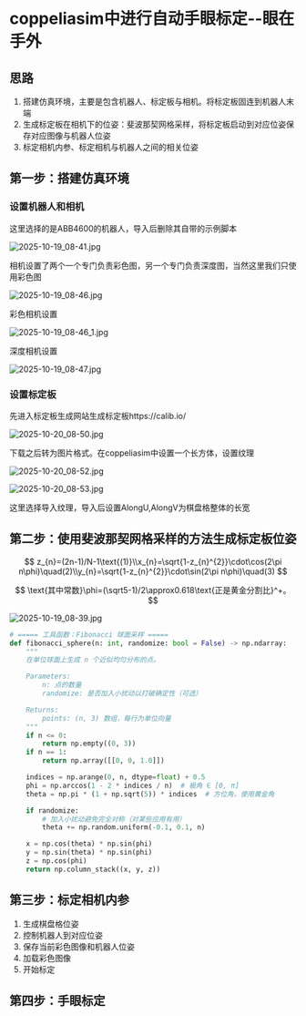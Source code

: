 # coppeliasim中进行自动手眼标定--眼在手外

## 思路

1. 搭建仿真环境，主要是包含机器人、标定板与相机。将标定板固连到机器人末端
2. 生成标定板在相机下的位姿：斐波那契网格采样，将标定板启动到对应位姿保存对应图像与机器人位姿
3. 标定相机内参、标定相机与机器人之间的相关位姿


## 第一步：搭建仿真环境

### 设置机器人和相机

这里选择的是ABB4600的机器人，导入后删除其自带的示例脚本

![2025-10-19_08-41.jpg](https://cdn.jsdelivr.net/gh/zilong-ding/note-gen-image-sync@main/e678e9ec-ec34-4e8f-a7d2-b6d8c71f9afd.jpeg)

相机设置了两个一个专门负责彩色图，另一个专门负责深度图，当然这里我们只使用彩色图

![2025-10-19_08-46.jpg](https://cdn.jsdelivr.net/gh/zilong-ding/note-gen-image-sync@main/d772614a-b747-4fb5-bf80-770f04d07aab.jpeg)

彩色相机设置

![2025-10-19_08-46_1.jpg](https://cdn.jsdelivr.net/gh/zilong-ding/note-gen-image-sync@main/dd31d755-bd30-44d0-8e22-5476f8e5aa23.jpeg)

深度相机设置

![2025-10-19_08-47.jpg](https://cdn.jsdelivr.net/gh/zilong-ding/note-gen-image-sync@main/8050d62d-06eb-422e-9732-1efe2b4f9805.jpeg)

### 设置标定板

先进入标定板生成网站生成标定板https://calib.io/

![2025-10-20_08-50.jpg](https://cdn.jsdelivr.net/gh/zilong-ding/note-gen-image-sync@main/d01042bd-47fd-4191-be8e-57bc31ee70f4.jpeg)

下载之后转为图片格式。在coppeliasim中设置一个长方体，设置纹理

![2025-10-20_08-52.jpg](https://cdn.jsdelivr.net/gh/zilong-ding/note-gen-image-sync@main/3f6e8626-b865-4b89-a5a0-49f0b56fa7a0.jpeg)

![2025-10-20_08-53.jpg](https://cdn.jsdelivr.net/gh/zilong-ding/note-gen-image-sync@main/abfa8cb5-b191-4ab3-9804-cc2ea6a004fd.jpeg)

这里选择导入纹理，导入后设置AlongU,AlongV为棋盘格整体的长宽

## 第二步：使用斐波那契网格采样的方法生成标定板位姿

$$
z_{n}=(2n-1)/N-1\text{(1)}\\x_{n}=\sqrt{1-z_{n}^{2}}\cdot\cos(2\pi n\phi)\quad(2)\\y_{n}=\sqrt{1-z_{n}^{2}}\cdot\sin(2\pi n\phi)\quad(3)
$$

$$
\text{其中常数}\phi=(\sqrt5-1)/2\approx0.618\text{正是黄金分割比}^+。
$$

![2025-10-19_08-39.jpg](https://cdn.jsdelivr.net/gh/zilong-ding/note-gen-image-sync@main/853c6e52-212b-4b02-965a-ae5411c8cb40.jpeg)

```python
# ===== 工具函数：Fibonacci 球面采样 =====
def fibonacci_sphere(n: int, randomize: bool = False) -> np.ndarray:
    """
    在单位球面上生成 n 个近似均匀分布的点。

    Parameters:
        n: 点的数量
        randomize: 是否加入小扰动以打破确定性（可选）

    Returns:
        points: (n, 3) 数组，每行为单位向量
    """
    if n <= 0:
        return np.empty((0, 3))
    if n == 1:
        return np.array([[0, 0, 1.0]])

    indices = np.arange(0, n, dtype=float) + 0.5
    phi = np.arccos(1 - 2 * indices / n)  # 极角 ∈ [0, π]
    theta = np.pi * (1 + np.sqrt(5)) * indices  # 方位角，使用黄金角

    if randomize:
        # 加入小扰动避免完全对称（对某些应用有用）
        theta += np.random.uniform(-0.1, 0.1, n)

    x = np.cos(theta) * np.sin(phi)
    y = np.sin(theta) * np.sin(phi)
    z = np.cos(phi)
    return np.column_stack((x, y, z))
```

## 第三步：标定相机内参

1. 生成棋盘格位姿
2. 控制机器人到对应位姿
3. 保存当前彩色图像和机器人位姿
4. 加载彩色图像
5. 开始标定



## 第四步：手眼标定
